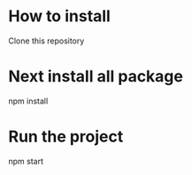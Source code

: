# How to install
Clone this repository

# Next install all package
npm install

# Run the project
npm start